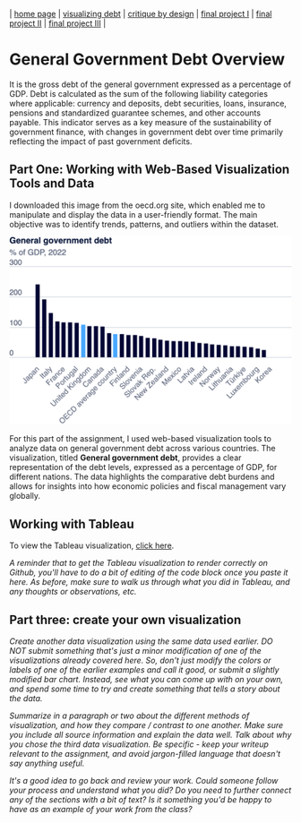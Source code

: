 | [home page](https://cmustudent.github.io/tswd-portfolio-templates/) | [visualizing debt](visualizing-government-debt) | [critique by design](critique-by-design) | [final project I](final-project-part-one) | [final project II](final-project-part-two) | [final project III](final-project-part-three) |

# General Government Debt Overview

It is the gross debt of the general government expressed as a percentage of GDP. Debt is calculated as the sum of the following liability categories where applicable: currency and deposits, debt securities, loans, insurance, pensions and standardized guarantee schemes, and other accounts payable. This indicator serves as a key measure of the sustainability of government finance, with changes in government debt over time primarily reflecting the impact of past government deficits.

## Part One: Working with Web-Based Visualization Tools and Data

I downloaded this image from the oecd.org site, which enabled me to manipulate and display the data in a user-friendly format. The main objective was to identify trends, patterns, and outliers within the dataset.

![General Government Debt](General%20government%20debt.png)

For this part of the assignment, I used web-based visualization tools to analyze data on general government debt across various countries. The visualization, titled **General government debt**, provides a clear representation of the debt levels, expressed as a percentage of GDP, for different nations. The data highlights the comparative debt burdens and allows for insights into how economic policies and fiscal management vary globally.

## Working with Tableau

To view the Tableau visualization, [click here](tableau-visual.html).

_A reminder that to get the Tableau visualization to render correctly on Github, you'll have to do a bit of editing of the code block once you paste it here.  As before, make sure to walk us through what you did in Tableau, and any thoughts or observations, etc._

## Part three: create your own visualization

_Create another data visualization using the same data used earlier. DO NOT submit something that's just a minor modification of one of the visualizations already covered here. So, don't just modify the colors or labels of one of the earlier examples and call it good, or submit a slightly modified bar chart.  Instead, see what you can come up with on your own, and spend some time to try and create something that tells a story about the data._

_Summarize in a paragraph or two about the different methods of visualization, and how they compare / contrast to one another. Make sure you include all source information and explain the data well.  Talk about why you chose the third data visualization.  Be specific - keep your writeup relevant to the assignment, and avoid jargon-filled language that doesn't say anything useful._

_It's a good idea to go back and review your work.  Could someone follow your process and understand what you did?  Do you need to further connect any of the sections with a bit of text?  Is it something you'd be happy to have as an example of your work from the class?_



